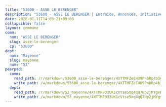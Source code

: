 ```yaml
---
title: "53600 - ASSE LE BERENGER"
description: "53600 - ASSE LE BERENGER | Entraide, Annonces, Initiatives"
date: 2020-01-11T14:09:21+09:00
collapsible: false
layout: commune
comm:
  nom: "ASSE LE BERENGER"
  slug: asse-le-berenger
  cp: "53600"
dept:
  nom: "Mayenne"
  slug: mayenne
  num: "53"
peerpad:
  comm:
    read_path: /r/markdown/53600_asse-le-berenger/4XTTMFZeEHU9PnbRp4b3g7CtSmuBGoc1vBHefCVyHD7weVa8R
    write_path: /w/markdown/53600_asse-le-berenger/4XTTMFZeEHU9PnbRp4b3g7CtSmuBGoc1vBHefCVyHD7weVa8R-K3TgTkwVEsrdE5nWTjxoMoztJPXkc8BBweZboCCRP7MoW3BpgC4d1QN2xa8vnWuNueRt9mCdksMYRRrjytyutWA6EA8WAFyAFAJu2QkbBCocNKSjCZ6Wg2uTA7MoSWr1SasNzLsB
  dept:
    read_path: /r/markdown/53_mayenne/4XTTMF933UK1cVtse5mq4qQ7Np2jMYgvbp6qouY9MWyoeWY43
    write_path: /w/markdown/53_mayenne/4XTTMF933UK1cVtse5mq4qQ7Np2jMYgvbp6qouY9MWyoeWY43-K3TgUcgqTBNoSTxPqkZ94HV7ydPjBnvnBue9tEiK9jakhdXjxdo4Br4iK1oa2CDh4yEVWX1tFyjU9wvcKRuNLDocpAE5TJXkqSv2docSVtfLpqmkB6Zf1obqgGj7oAqY4ytCV5Es
---
```



